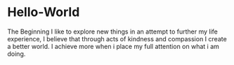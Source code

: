 # Hello-World
The Beginning
I like to explore new things in an attempt to further my life experience, I believe that through acts of kindness and compassion I create a better world. I achieve more when i place my full attention on what i am doing.
